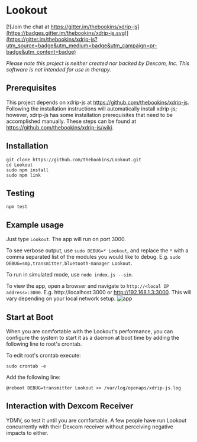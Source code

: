 # Lookout

[![Join the chat at https://gitter.im/thebookins/xdrip-js](https://badges.gitter.im/thebookins/xdrip-js.svg)](https://gitter.im/thebookins/xdrip-js?utm_source=badge&utm_medium=badge&utm_campaign=pr-badge&utm_content=badge)

*Please note this project is neither created nor backed by Dexcom, Inc. This software is not intended for use in therapy.*

## Prerequisites
This project depends on xdrip-js at https://github.com/thebookins/xdrip-js. Following the installation instructions will automatically install xdrip-js; however, xdrip-js has some installation prerequisites that need to be accomplished manually. These steps can be found at https://github.com/thebookins/xdrip-js/wiki.

## Installation
```
git clone https://github.com/thebookins/Lookout.git
cd Lookout
sudo npm install
sudo npm link
```
## Testing
```
npm test
```

## Example usage
Just type `Lookout`. The app will run on port 3000.

To see verbose output, use `sudo DEBUG=* Lookout`, and replace the `*` with a comma separated list of the modules you would like to debug. E.g. `sudo DEBUG=smp,transmitter,bluetooth-manager Lookout`.

To run in simulated mode, use `node index.js --sim`.

To view the app, open a browser and navigate to `http://<local IP address>:3000`. E.g. http://localhost:3000 or http://192.168.1.3:3000. This will vary depending on your local network setup.
![app](https://user-images.githubusercontent.com/12263040/29741914-36d4bfe4-8ab9-11e7-891e-6c23263db499.png)

## Start at Boot
When you are comfortable with the Lookout's performance, you can configure the system to start it as a daemon at boot time by adding the following line to root's crontab.

To edit root's crontab execute:
```
sudo crontab -e
```

Add the following line:
```
@reboot DEBUG=transmitter Lookout >> /var/log/openaps/xdrip-js.log
```

## Interaction with Dexcom Receiver
YDMV, so test it until you are comfortable. A few people have run Lookout concurrently with their Dexcom receiver without perceiving negative impacts to either.
